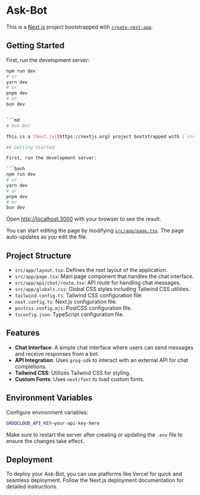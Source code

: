 # Ask-Bot

This is a [Next.js](https://nextjs.org) project bootstrapped with [`create-next-app`](https://nextjs.org/docs/app/api-reference/cli/create-next-app).

## Getting Started

First, run the development server:

````bash
npm run dev
# or
yarn dev
# or
pnpm dev
# or
bun dev


```md
# Ask-Bot

This is a [Next.js](https://nextjs.org) project bootstrapped with [`create-next-app`](https://nextjs.org/docs/app/api-reference/cli/create-next-app).

## Getting Started

First, run the development server:

```bash
npm run dev
# or
yarn dev
# or
pnpm dev
# or
bun dev
````

Open [http://localhost:3000](http://localhost:3000) with your browser to see the result.

You can start editing the page by modifying [`src/app/page.tsx`](src/app/page.tsx). The page auto-updates as you edit the file.

## Project Structure

- `src/app/layout.tsx`: Defines the root layout of the application.
- `src/app/page.tsx`: Main page component that handles the chat interface.
- `src/app/api/chat/route.tsx`: API route for handling chat messages.
- `src/app/globals.css`: Global CSS styles including Tailwind CSS utilities.
- `tailwind.config.ts`: Tailwind CSS configuration file.
- `next.config.ts`: Next.js configuration file.
- `postcss.config.mjs`: PostCSS configuration file.
- `tsconfig.json`: TypeScript configuration file.

## Features

- **Chat Interface**: A simple chat interface where users can send messages and receive responses from a bot.
- **API Integration**: Uses `groq-sdk` to interact with an external API for chat completions.
- **Tailwind CSS**: Utilizes Tailwind CSS for styling.
- **Custom Fonts**: Uses `next/font` to load custom fonts.

## Environment Variables

Configure environment variables:

```bash
GROQCLOUD_API_KEY=your-api-key-here
```

Make sure to restart the server after creating or updating the `.env` file to ensure the changes take effect.

## Deployment

To deploy your Ask-Bot, you can use platforms like Vercel for quick and seamless deployment. Follow the Next.js deployment documentation for detailed instructions.
